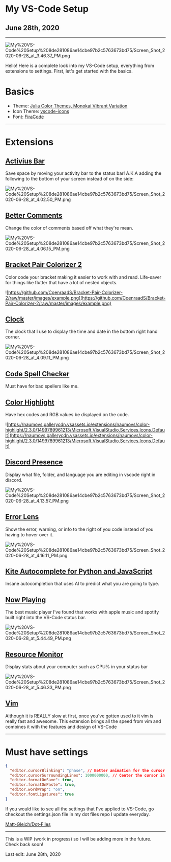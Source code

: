 # My VS-Code Setup

## June 28th, 2020

---

![My%20VS-Code%20Setup%208de281086ae14cbe97b2c5763673bd75/Screen_Shot_2020-06-28_at_3.46.37_PM.png](https://s3.us-west-2.amazonaws.com/secure.notion-static.com/b82106fc-0be6-4813-a6be-f67b41f8371b/Screen_Shot_2020-06-28_at_3.46.37_PM.png?X-Amz-Algorithm=AWS4-HMAC-SHA256&X-Amz-Credential=AKIAT73L2G45O3KS52Y5%2F20200803%2Fus-west-2%2Fs3%2Faws4_request&X-Amz-Date=20200803T212148Z&X-Amz-Expires=86400&X-Amz-Signature=e57669738fc64c3e343ab16c0d4be82fd30f1a1a9fa6b696652a69f3346bb681&X-Amz-SignedHeaders=host&response-content-disposition=filename%20%3D%22Screen_Shot_2020-06-28_at_3.46.37_PM.png%22)

Hello! Here is a complete look into my VS-Code setup, everything from extensions to settings. First, let's get started with the basics.

# Basics

- Theme: [Julia Color Themes, Monokai Vibrant Variation](https://marketplace.visualstudio.com/items?itemName=cameronbieganek.julia-color-themes)
- Icon Theme: [vscode-icons](https://marketplace.visualstudio.com/items?itemName=vscode-icons-team.vscode-icons)
- Font: [FiraCode](https://github.com/tonsky/FiraCode)

---

# Extensions

## [Activius Bar](https://marketplace.visualstudio.com/items?itemName=Gruntfuggly.activitusbar)

Save space by moving your activity bar to the status bar! A.K.A adding the following to the bottom of your screen instead of on the side:

![My%20VS-Code%20Setup%208de281086ae14cbe97b2c5763673bd75/Screen_Shot_2020-06-28_at_4.02.50_PM.png](https://s3.us-west-2.amazonaws.com/secure.notion-static.com/32fe4ea0-fee3-4f70-a138-1dfd8298b43e/Screen_Shot_2020-06-28_at_4.02.50_PM.png?X-Amz-Algorithm=AWS4-HMAC-SHA256&X-Amz-Credential=AKIAT73L2G45O3KS52Y5%2F20200803%2Fus-west-2%2Fs3%2Faws4_request&X-Amz-Date=20200803T212029Z&X-Amz-Expires=86400&X-Amz-Signature=9ea00abf8be878384a69981ef699d17a188e25a13ab31c3d75978b0545eb11a2&X-Amz-SignedHeaders=host&response-content-disposition=filename%20%3D%22Screen_Shot_2020-06-28_at_4.02.50_PM.png%22)

## [Better Comments](https://marketplace.visualstudio.com/items?itemName=aaron-bond.better-comments)

Change the color of comments based off what they're mean.

![My%20VS-Code%20Setup%208de281086ae14cbe97b2c5763673bd75/Screen_Shot_2020-06-28_at_4.06.15_PM.png](https://s3.us-west-2.amazonaws.com/secure.notion-static.com/ee73c902-e9a5-4e45-9b26-be68be4efeb1/Screen_Shot_2020-06-28_at_4.06.15_PM.png?X-Amz-Algorithm=AWS4-HMAC-SHA256&X-Amz-Credential=AKIAT73L2G45O3KS52Y5%2F20200803%2Fus-west-2%2Fs3%2Faws4_request&X-Amz-Date=20200803T212015Z&X-Amz-Expires=86400&X-Amz-Signature=dbd5672c470fd58844188e8cf7b64c59543c963fa96ff6cc02f726a7a285c4db&X-Amz-SignedHeaders=host&response-content-disposition=filename%20%3D%22Screen_Shot_2020-06-28_at_4.06.15_PM.png%22)

## [Bracket Pair Colorizer 2](https://marketplace.visualstudio.com/items?itemName=CoenraadS.bracket-pair-colorizer-2)

Color code your bracket making it easier to work with and read. Life-saver for things like flutter that have a lot of nested objects.

![https://github.com/CoenraadS/Bracket-Pair-Colorizer-2/raw/master/images/example.png](https://github.com/CoenraadS/Bracket-Pair-Colorizer-2/raw/master/images/example.png)

## [Clock](https://marketplace.visualstudio.com/items?itemName=jameslan.yaclock)

The clock that I use to display the time and date in the bottom right hand corner.

![My%20VS-Code%20Setup%208de281086ae14cbe97b2c5763673bd75/Screen_Shot_2020-06-28_at_4.09.11_PM.png](https://s3.us-west-2.amazonaws.com/secure.notion-static.com/d8d2f3fc-9070-45f6-a7ae-f91f80fdb208/Screen_Shot_2020-06-28_at_4.09.11_PM.png?X-Amz-Algorithm=AWS4-HMAC-SHA256&X-Amz-Credential=AKIAT73L2G45O3KS52Y5%2F20200803%2Fus-west-2%2Fs3%2Faws4_request&X-Amz-Date=20200803T211944Z&X-Amz-Expires=86400&X-Amz-Signature=2f76b656ab7ff81e7ad76d667b9d3f29778d0b4bef2afd682febaf86df22c4f8&X-Amz-SignedHeaders=host&response-content-disposition=filename%20%3D%22Screen_Shot_2020-06-28_at_4.09.11_PM.png%22)

## [Code Spell Checker](https://marketplace.visualstudio.com/items?itemName=streetsidesoftware.code-spell-checker)

Must have for bad spellers like me.

## [Color Highlight](https://marketplace.visualstudio.com/items?itemName=naumovs.color-highlight)

Have hex codes and RGB values be displayed on the code.

![https://naumovs.gallerycdn.vsassets.io/extensions/naumovs/color-highlight/2.3.0/1499789961213/Microsoft.VisualStudio.Services.Icons.Default](https://naumovs.gallerycdn.vsassets.io/extensions/naumovs/color-highlight/2.3.0/1499789961213/Microsoft.VisualStudio.Services.Icons.Default)

## [Discord Presence](https://marketplace.visualstudio.com/items?itemName=icrawl.discord-vscode)

Display what file, folder, and language you are editing in vscode right in discord.

![My%20VS-Code%20Setup%208de281086ae14cbe97b2c5763673bd75/Screen_Shot_2020-06-28_at_4.13.57_PM.png](https://s3.us-west-2.amazonaws.com/secure.notion-static.com/a8493898-e6d6-4514-925a-d12e1a8f2995/Screen_Shot_2020-06-28_at_4.13.57_PM.png?X-Amz-Algorithm=AWS4-HMAC-SHA256&X-Amz-Credential=AKIAT73L2G45O3KS52Y5%2F20200803%2Fus-west-2%2Fs3%2Faws4_request&X-Amz-Date=20200803T211838Z&X-Amz-Expires=86400&X-Amz-Signature=c46417ecb28ad8a6a9525ee73c8a181ea51f56778283e032f88a65c490910100&X-Amz-SignedHeaders=host&response-content-disposition=filename%20%3D%22Screen_Shot_2020-06-28_at_4.13.57_PM.png%22)

## [Error Lens](https://marketplace.visualstudio.com/items?itemName=usernamehw.errorlens)

Show the error, warning, or info to the right of you code instead of you having to hover over it.

![My%20VS-Code%20Setup%208de281086ae14cbe97b2c5763673bd75/Screen_Shot_2020-06-28_at_4.16.11_PM.png](https://s3.us-west-2.amazonaws.com/secure.notion-static.com/554c6285-4ee0-4636-90fd-ca5bdd751bdf/Screen_Shot_2020-06-28_at_4.16.11_PM.png?X-Amz-Algorithm=AWS4-HMAC-SHA256&X-Amz-Credential=AKIAT73L2G45O3KS52Y5%2F20200803%2Fus-west-2%2Fs3%2Faws4_request&X-Amz-Date=20200803T211821Z&X-Amz-Expires=86400&X-Amz-Signature=5cea584ad4aedfd13bba6d9ce29b290a284e81eda2e018ba6ecb98da8f110ca7&X-Amz-SignedHeaders=host&response-content-disposition=filename%20%3D%22Screen_Shot_2020-06-28_at_4.16.11_PM.png%22)

## [Kite Autocomplete for Python and JavaScript](https://marketplace.visualstudio.com/items?itemName=kiteco.kite)

Insane autocompletion that uses AI to predict what you are going to type.

## [Now Playing](https://marketplace.visualstudio.com/items?itemName=spywhere.now-playing)

The best music player I've found that works with apple music and spotify built right into the VS-Code status bar.

![My%20VS-Code%20Setup%208de281086ae14cbe97b2c5763673bd75/Screen_Shot_2020-06-28_at_5.44.49_PM.png](https://s3.us-west-2.amazonaws.com/secure.notion-static.com/26fd2d34-5674-4ddb-bdde-be70f7d74da4/Screen_Shot_2020-06-28_at_5.44.49_PM.png?X-Amz-Algorithm=AWS4-HMAC-SHA256&X-Amz-Credential=AKIAT73L2G45O3KS52Y5%2F20200803%2Fus-west-2%2Fs3%2Faws4_request&X-Amz-Date=20200803T211609Z&X-Amz-Expires=86400&X-Amz-Signature=6fdf17cbc4ac1d5b8a02113d2baeacec3093035b9417f44e84143fdd31e79b79&X-Amz-SignedHeaders=host&response-content-disposition=filename%20%3D%22Screen_Shot_2020-06-28_at_5.44.49_PM.png%22)

## [Resource Monitor](https://marketplace.visualstudio.com/items?itemName=mutantdino.resourcemonitor)

Display stats about your computer such as CPU% in your status bar

![My%20VS-Code%20Setup%208de281086ae14cbe97b2c5763673bd75/Screen_Shot_2020-06-28_at_5.46.33_PM.png](https://s3.us-west-2.amazonaws.com/secure.notion-static.com/5f34f1df-cbaf-499b-ae0b-04879347e619/Screen_Shot_2020-06-28_at_5.46.33_PM.png?X-Amz-Algorithm=AWS4-HMAC-SHA256&X-Amz-Credential=AKIAT73L2G45O3KS52Y5%2F20200803%2Fus-west-2%2Fs3%2Faws4_request&X-Amz-Date=20200803T211554Z&X-Amz-Expires=86400&X-Amz-Signature=99f4bf45d498fe33fd400d211be4a4614a209e4e7bcec117f0e145f19aca7dce&X-Amz-SignedHeaders=host&response-content-disposition=filename%20%3D%22Screen_Shot_2020-06-28_at_5.46.33_PM.png%22)

## [Vim](https://marketplace.visualstudio.com/items?itemName=vscodevim.vim)

Although it is REALLY slow at first, once you've gotten used to it vim is really fast and awesome. This extension brings all the speed from vim and combines it with the features and design of VS-Code

---

# Must have settings

```json
{
  "editor.cursorBlinking": "phase", // Better animation for the cursor blink
  "editor.cursorSurroundingLines": 1000000000, // Center the cursor in the screen
  "editor.formatOnSave": true,
  "editor.formatOnPaste": true,
  "editor.wordWrap": "on",
  "editor.fontLigatures": true
}
```

If you would like to see all the settings that I've applied to VS-Code, go checkout the settings.json file in my dot files repo I update everyday.

[Matt-Gleich/Dot-Files](https://github.com/Matt-Gleich/Dot-Files)

---

This is a WIP (work in progress) so I will be adding more in the future. Check back soon!

Last edit: June 28th, 2020
